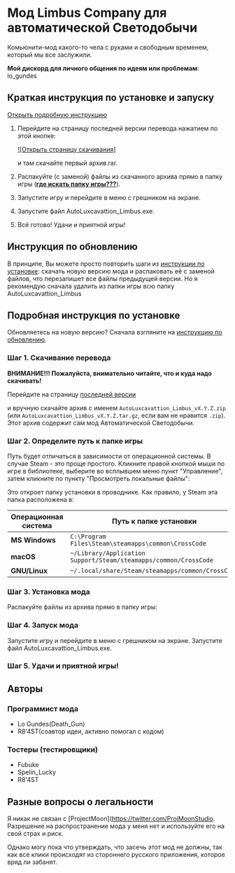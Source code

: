 # Мод Limbus Company для автоматической Светодобычи

Комьюнити-мод какого-то чела с руками и свободным временем, который мы все
заслужили. 

**Мой дискорд для личного общения по идеям или проблемам**: lo_gundes

## Краткая инструкция по установке и запуску

[Открыть подробную инструкцию](#подробная-инструкция-по-установке)

1. Перейдите на страницу последней версии перевода нажатием по этой кнопке:

   [![Открыть страницу скачивания]](https://github.com/LoGundes/AutoLuxcavattion_Limbus/releases/latest)

   и там скачайте первый архив.rar.

2. Распакуйте (с заменой) файлы из скачанного архива прямо в папку игры
   ([**где искать папку игры???**](#шаг-2-определите-путь-к-папке-игры)).

3. Запустите игру и перейдите в меню с грешником на экране.

4. Запустите файл AutoLuxcavattion_Limbus.exe.

5. Всё готово! Удачи и приятной игры!

## Инструкция по обновлению

В принципе, Вы можете просто повторить шаги из
[инструкции по установке](#краткая-инструкция-по-установке): скачать новую версию мода и
распаковать её с заменой файлов, что перезапишет все файлы предыдущей версии. Но я рекомендую
сначала удалить из папки игры всю папку AutoLuxcavattion_Limbus

## Подробная инструкция по установке

Обновляетесь на новую версию? Сначала взгляните на
[инструкцию по обновлению](#инструкция-по-обновлению).

### Шаг 1. Скачивание перевода

**ВНИМАНИЕ!!! Пожалуйста, внимательно читайте, что и куда надо скачивать!**

Перейдите на страницу
[последней версии](https://github.com/LoGundes/AutoLuxcavattion_Limbus/releases/latest)

и вручную скачайте архив с именем `AutoLuxcavattion_Limbus_vX.Y.Z.zip` (или
`AutoLuxcavattion_Limbus_vX.Y.Z.tar.gz`, если вам не нравится `.zip`). Этот архив содержит сам мод
Автоматической Светодобычи.

### Шаг 2. Определите путь к папке игры

Путь будет отличаться в зависимости от операционной системы. В случае Steam - это проще простого. 
Кликните правой кнопкой мыши по игре в библиотеке, выберите во всплывшем меню пункт "Управление",
затем кликните по пункту "Просмотреть локальные файлы":

Это откроет папку установки в проводнике. Как правило, у Steam эта папка расположена в:

| Операционная система | Путь к папке установки                                           |
| -------------------- | ---------------------------------------------------------------- |
| **MS Windows**       | `C:\Program Files\Steam\steamapps\common\CrossCode`              |
| **macOS**            | `~/Library/Application Support/Steam/steamapps/common/CrossCode` |
| **GNU/Linux**        | `~/.local/share/Steam/steamapps/common/CrossCode`                |

### Шаг 3. Установка мода

Распакуйте файлы из архива прямо в папку игры:

### Шаг 4. Запуск мода 

Запустите игру и перейдите в меню с грешником на экране.
Запустите файл AutoLuxcavattion_Limbus.exe.

### Шаг 5. Удачи и приятной игры!

## Авторы

### Программист мода

- Lo Gundes(Death_Gun)
- R8'4ST(соавтор идеи, активно помогал с кодом)

### Тостеры (тестировщики)

- Fubuke
- Spelin_Lucky
- R8'4ST

## Разные вопросы о легальности

Я никак не связан с [ProjectMoon](https://twitter.com/ProjMoonStudio.
Разрешение на распространение мода у меня нет и используйте его
на свой страх и риск.

Однако могу пока что утверждать, что засечь этот мод не должны, 
так как все клики происходят из стороннего русского приложения,
которое вряд ли забанят.
